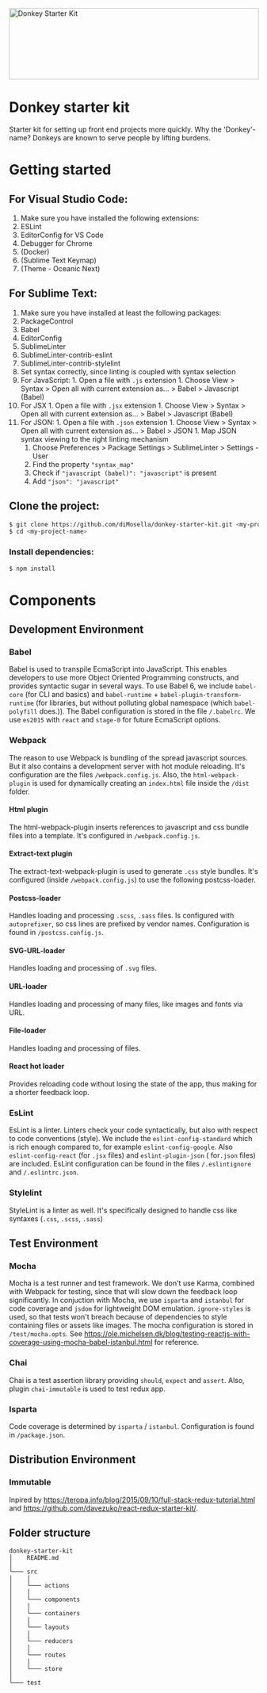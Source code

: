 <a href='https://github.com/diMosella'>
  <img alt='Donkey Starter Kit' src='https://vanmoosel.nl/github/donkey.svg' width='100%' height='144'>
</a>

# Donkey starter kit
Starter kit for setting up front end projects more quickly.
Why the 'Donkey'-name? Donkeys are known to serve people by lifting burdens.

# Getting started

## For Visual Studio Code:

1. Make sure you have installed the following extensions:
  1. ESLint
  1. EditorConfig for VS Code
  1. Debugger for Chrome
  1. (Docker)
  1. (Sublime Text Keymap)
  1. (Theme - Oceanic Next)

## For Sublime Text:

1. Make sure you have installed at least the following packages:
  1. PackageControl
  1. Babel
  1. EditorConfig
  1. SublimeLinter
  1. SublimeLinter-contrib-eslint
  1. SublimeLinter-contrib-stylelint
1. Set syntax correctly, since linting is coupled with syntax selection
  1. For JavaScript:
    1. Open a file with `.js` extension
    1. Choose View > Syntax > Open all with current extension as... > Babel > Javascript (Babel)
  1. For JSX
    1. Open a file with `.jsx` extension
    1. Choose View > Syntax > Open all with current extension as... > Babel > Javascript (Babel)
  1. For JSON:
    1. Open a file with `.json` extension
    1. Choose View > Syntax > Open all with current extension as... > Babel > JSON
    1. Map JSON syntax viewing to the right linting mechanism
      1. Choose Preferences > Package Settings > SublimeLinter > Settings - User
      1. Find the property `"syntax_map"`
      1. Check if `"javascript (babel)": "javascript"` is present
      1. Add `"json": "javascript"`

## Clone the project:

```bash
$ git clone https://github.com/diMosella/donkey-starter-kit.git <my-project-name>
$ cd <my-project-name>
```

### Install dependencies:

```bash
$ npm install
```

# Components

## Development Environment

### Babel

Babel is used to transpile EcmaScript into JavaScript. This enables developers to use more Object Oriented Programming constructs, and provides syntactic sugar in several ways. To use Babel 6, we include `babel-core` (for CLI and basics) and `babel-runtime` + `babel-plugin-transform-runtime` (for libraries, but without polluting global namespace (which `babel-polyfill` does.)). The Babel configuration is stored in the file `/.babelrc`. We use `es2015` with `react` and `stage-0` for future EcmaScript options.

### Webpack

The reason to use Webpack is bundling of the spread javascript sources. But it also contains a development server with hot module reloading. It's configuration are the files `/webpack.config.js`. Also, the `html-webpack-plugin` is used for dynamically creating an `index.html` file inside the `/dist` folder.

#### Html plugin

The html-webpack-plugin inserts references to javascript and css bundle files into a template. It's configured in `/webpack.config.js`.

#### Extract-text plugin

The extract-text-webpack-plugin is used to generate `.css` style bundles. It's configured (inside `/webpack.config.js`) to use the following postcss-loader.

#### Postcss-loader

Handles loading and processing `.scss`, `.sass` files. Is configured with `autoprefixer`, so css lines are prefixed by vendor names. Configuration is found in `/postcss.config.js`.

#### SVG-URL-loader

Handles loading and processing of `.svg` files.

#### URL-loader

Handles loading and processing of many files, like images and fonts via URL.

#### File-loader

Handles loading and processing of files.

#### React hot loader

Provides reloading code without losing the state of the app, thus making for a shorter feedback loop.

### EsLint

EsLint is a linter. Linters check your code syntactically, but also with respect to code conventions (style). We include the `eslint-config-standard` which is rich enough compared to, for example `eslint-config-google`. Also `eslint-config-react` (for `.jsx` files) and `eslint-plugin-json` ( for`.json` files) are included. EsLint configuration can be found in the files `/.eslintignore` and `/.eslintrc.json`.

### Stylelint

StyleLint is a linter as well. It's specifically designed to handle css like syntaxes (`.css`, `.scss`, `.sass`)

## Test Environment

### Mocha

Mocha is a test runner and test framework. We don't use Karma, combined with Webpack for testing, since that will slow down the feedback loop significantly. In conjuction with Mocha, we use `isparta` and `istanbul` for code coverage and `jsdom` for lightweight DOM emulation. `ignore-styles` is used, so that tests won't breach because of dependencies to style containing files or assets like images. The mocha configuration is stored in `/test/mocha.opts`.
See https://ole.michelsen.dk/blog/testing-reactjs-with-coverage-using-mocha-babel-istanbul.html for reference.

### Chai

Chai is a test assertion library providing `should`,  `expect` and `assert`. Also, plugin `chai-immutable` is used to test redux app.

### Isparta

Code coverage is determined by `isparta` / `istanbul`. Configuration is found in `/package.json`.

## Distribution Environment

### Immutable

Inpired by https://teropa.info/blog/2015/09/10/full-stack-redux-tutorial.html and https://github.com/davezuko/react-redux-starter-kit/.

## Folder structure

```
donkey-starter-kit
│    README.md
│
└─── src
│    │
│    └─── actions
│    │
│    └─── components
│    │
│    └─── containers
│    │
│    └─── layouts
│    │
│    └─── reducers
│    │
│    └─── routes
│    │
│    └─── store
│
└─── test
```
